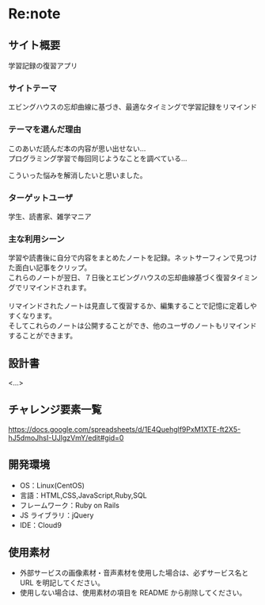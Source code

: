 # Re:note

## サイト概要

学習記録の復習アプリ

### サイトテーマ

エビングハウスの忘却曲線に基づき、最適なタイミングで学習記録をリマインド

### テーマを選んだ理由

このあいだ読んだ本の内容が思い出せない…<br>
プログラミング学習で毎回同じようなことを調べている…<br>

こういった悩みを解消したいと思いました。

### ターゲットユーザ

学生、読書家、雑学マニア

### 主な利用シーン

学習や読書後に自分で内容をまとめたノートを記録。ネットサーフィンで見つけた面白い記事をクリップ。<br>
これらのノートが翌日、７日後とエビングハウスの忘却曲線基づく復習タイミングでリマインドされます。<br>
<br>
リマインドされたノートは見直して復習するか、編集することで記憶に定着しやすくなります。<br>
そしてこれらのノートは公開することができ、他のユーザのノートもリマインドすることができます。<br>

## 設計書

<...>

## チャレンジ要素一覧

<https://docs.google.com/spreadsheets/d/1E4Quehglf9PxM1XTE-ft2X5-hJ5dmoJhsI-UJlgzVmY/edit#gid=0>

## 開発環境

- OS：Linux(CentOS)
- 言語：HTML,CSS,JavaScript,Ruby,SQL
- フレームワーク：Ruby on Rails
- JS ライブラリ：jQuery
- IDE：Cloud9

## 使用素材

- 外部サービスの画像素材・音声素材を使用した場合は、必ずサービス名と URL を明記してください。
- 使用しない場合は、使用素材の項目を README から削除してください。
